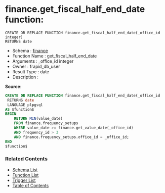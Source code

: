 # finance.get_fiscal_half_end_date function:

```plpgsql
CREATE OR REPLACE FUNCTION finance.get_fiscal_half_end_date(_office_id integer)
RETURNS date
```
* Schema : [finance](../../schemas/finance.md)
* Function Name : get_fiscal_half_end_date
* Arguments : _office_id integer
* Owner : frapid_db_user
* Result Type : date
* Description : 


**Source:**
```sql
CREATE OR REPLACE FUNCTION finance.get_fiscal_half_end_date(_office_id integer)
 RETURNS date
 LANGUAGE plpgsql
AS $function$
BEGIN
    RETURN MIN(value_date) 
    FROM finance.frequency_setups
    WHERE value_date >= finance.get_value_date(_office_id)
    AND frequency_id > 3
    AND finance.frequency_setups.office_id = _office_id;
END
$function$

```

### Related Contents
* [Schema List](../../schemas.md)
* [Function List](../../functions.md)
* [Trigger List](../../triggers.md)
* [Table of Contents](../../README.md)

